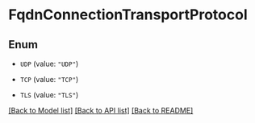 # FqdnConnectionTransportProtocol

## Enum


* `UDP` (value: `"UDP"`)

* `TCP` (value: `"TCP"`)

* `TLS` (value: `"TLS"`)


[[Back to Model list]](../README.md#documentation-for-models) [[Back to API list]](../README.md#documentation-for-api-endpoints) [[Back to README]](../README.md)


